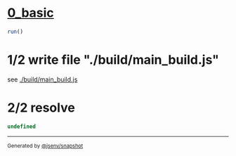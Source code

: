 # [0_basic](../../vendor_and_dynamic_import.test.mjs#L22)

```js
run()
```

# 1/2 write file "./build/main_build.js"

see [./build/main_build.js](./build/main_build.js)

# 2/2 resolve

```js
undefined
```

---

<sub>
  Generated by <a href="https://github.com/jsenv/core/tree/main/packages/tooling/snapshot">@jsenv/snapshot</a>
</sub>
